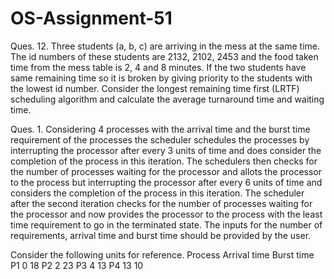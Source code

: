 # OS-Assignment-51
Ques. 12. Three students (a, b, c) are arriving in the mess at the same time. The id numbers of these students are 2132, 2102, 2453 and the food taken time from the mess table is 2, 4 and 8 minutes. If the two students have same remaining time so it is broken by giving priority to the students with the lowest id number. Consider the longest remaining time first (LRTF) scheduling algorithm and calculate the average turnaround time and waiting time.


Ques. 1. Considering 4 processes with the arrival time and the burst time requirement of the processes the scheduler schedules the processes by interrupting the processor after every 3 units of time and does consider the completion of the process in this iteration. The schedulers then checks for the number of processes waiting for the processor and allots the processor to the process but interrupting the processor after every 6 units of time and considers the completion of the process in this iteration. The scheduler after the second iteration checks for the number of processes waiting for the processor and now provides the processor to the process with the least time requirement to go in the terminated state.
The inputs for the number of requirements, arrival time and burst time should be provided by the user.

Consider the following units for reference.
Process    Arrival time    Burst time
P1    		     0    		     18
P2   		       2    		     23
P3    		     4    		     13
P4    		    13    	       10

